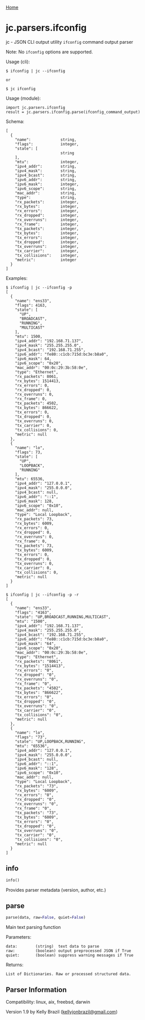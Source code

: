 [Home](https://kellyjonbrazil.github.io/jc/)

# jc.parsers.ifconfig
jc - JSON CLI output utility `ifconfig` command output parser

Note: No `ifconfig` options are supported.

Usage (cli):

    $ ifconfig | jc --ifconfig

    or

    $ jc ifconfig

Usage (module):

    import jc.parsers.ifconfig
    result = jc.parsers.ifconfig.parse(ifconfig_command_output)

Schema:

    [
      {
        "name":             string,
        "flags":            integer,
        "state": [
                            string
        ],
        "mtu":              integer,
        "ipv4_addr":        string,
        "ipv4_mask":        string,
        "ipv4_bcast":       string,
        "ipv6_addr":        string,
        "ipv6_mask":        integer,
        "ipv6_scope":       string,
        "mac_addr":         string,
        "type":             string,
        "rx_packets":       integer,
        "rx_bytes":         integer,
        "rx_errors":        integer,
        "rx_dropped":       integer,
        "rx_overruns":      integer,
        "rx_frame":         integer,
        "tx_packets":       integer,
        "tx_bytes":         integer,
        "tx_errors":        integer,
        "tx_dropped":       integer,
        "tx_overruns":      integer,
        "tx_carrier":       integer,
        "tx_collisions":    integer,
        "metric":           integer
      }
    ]

Examples:

    $ ifconfig | jc --ifconfig -p
    [
      {
        "name": "ens33",
        "flags": 4163,
        "state": [
          "UP",
          "BROADCAST",
          "RUNNING",
          "MULTICAST"
        ],
        "mtu": 1500,
        "ipv4_addr": "192.168.71.137",
        "ipv4_mask": "255.255.255.0",
        "ipv4_bcast": "192.168.71.255",
        "ipv6_addr": "fe80::c1cb:715d:bc3e:b8a0",
        "ipv6_mask": 64,
        "ipv6_scope": "0x20",
        "mac_addr": "00:0c:29:3b:58:0e",
        "type": "Ethernet",
        "rx_packets": 8061,
        "rx_bytes": 1514413,
        "rx_errors": 0,
        "rx_dropped": 0,
        "rx_overruns": 0,
        "rx_frame": 0,
        "tx_packets": 4502,
        "tx_bytes": 866622,
        "tx_errors": 0,
        "tx_dropped": 0,
        "tx_overruns": 0,
        "tx_carrier": 0,
        "tx_collisions": 0,
        "metric": null
      },
      {
        "name": "lo",
        "flags": 73,
        "state": [
          "UP",
          "LOOPBACK",
          "RUNNING"
        ],
        "mtu": 65536,
        "ipv4_addr": "127.0.0.1",
        "ipv4_mask": "255.0.0.0",
        "ipv4_bcast": null,
        "ipv6_addr": "::1",
        "ipv6_mask": 128,
        "ipv6_scope": "0x10",
        "mac_addr": null,
        "type": "Local Loopback",
        "rx_packets": 73,
        "rx_bytes": 6009,
        "rx_errors": 0,
        "rx_dropped": 0,
        "rx_overruns": 0,
        "rx_frame": 0,
        "tx_packets": 73,
        "tx_bytes": 6009,
        "tx_errors": 0,
        "tx_dropped": 0,
        "tx_overruns": 0,
        "tx_carrier": 0,
        "tx_collisions": 0,
        "metric": null
      }
    ]

    $ ifconfig | jc --ifconfig -p -r
    [
      {
        "name": "ens33",
        "flags": "4163",
        "state": "UP,BROADCAST,RUNNING,MULTICAST",
        "mtu": "1500",
        "ipv4_addr": "192.168.71.137",
        "ipv4_mask": "255.255.255.0",
        "ipv4_bcast": "192.168.71.255",
        "ipv6_addr": "fe80::c1cb:715d:bc3e:b8a0",
        "ipv6_mask": "64",
        "ipv6_scope": "0x20",
        "mac_addr": "00:0c:29:3b:58:0e",
        "type": "Ethernet",
        "rx_packets": "8061",
        "rx_bytes": "1514413",
        "rx_errors": "0",
        "rx_dropped": "0",
        "rx_overruns": "0",
        "rx_frame": "0",
        "tx_packets": "4502",
        "tx_bytes": "866622",
        "tx_errors": "0",
        "tx_dropped": "0",
        "tx_overruns": "0",
        "tx_carrier": "0",
        "tx_collisions": "0",
        "metric": null
      },
      {
        "name": "lo",
        "flags": "73",
        "state": "UP,LOOPBACK,RUNNING",
        "mtu": "65536",
        "ipv4_addr": "127.0.0.1",
        "ipv4_mask": "255.0.0.0",
        "ipv4_bcast": null,
        "ipv6_addr": "::1",
        "ipv6_mask": "128",
        "ipv6_scope": "0x10",
        "mac_addr": null,
        "type": "Local Loopback",
        "rx_packets": "73",
        "rx_bytes": "6009",
        "rx_errors": "0",
        "rx_dropped": "0",
        "rx_overruns": "0",
        "rx_frame": "0",
        "tx_packets": "73",
        "tx_bytes": "6009",
        "tx_errors": "0",
        "tx_dropped": "0",
        "tx_overruns": "0",
        "tx_carrier": "0",
        "tx_collisions": "0",
        "metric": null
      }
    ]


## info
```python
info()
```
Provides parser metadata (version, author, etc.)

## parse
```python
parse(data, raw=False, quiet=False)
```

Main text parsing function

Parameters:

    data:        (string)  text data to parse
    raw:         (boolean) output preprocessed JSON if True
    quiet:       (boolean) suppress warning messages if True

Returns:

    List of Dictionaries. Raw or processed structured data.

## Parser Information
Compatibility:  linux, aix, freebsd, darwin

Version 1.9 by Kelly Brazil (kellyjonbrazil@gmail.com)
